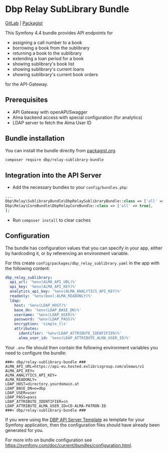 # Dbp Relay SubLibrary Bundle

[GitLab](https://gitlab.tugraz.at/dbp/library/dbp-relay-sublibrary-bundle) | [Packagist](https://packagist.org/packages/dbp/relay-sublibrary-bundle)

This Symfony 4.4 bundle provides API endpoints for

- assigning a call number to a book
- borrowing a book from the sublibrary
- returning a book to the sublibrary
- extending a loan period for a book
- showing sublibrary's book list
- showing sublibrary's current loans
- showing sublibrary's current book orders

for the API-Gateway.

## Prerequisites

- API Gateway with openAPI/Swagger
- Alma backend access with special configuration (for analytics)
- LDAP server to fetch the Alma User ID

## Bundle installation

You can install the bundle directly from [packagist.org](https://packagist.org/packages/dbp/relay-sublibrary-bundle).

```bash
composer require dbp/relay-sublibrary-bundle
```

## Integration into the API Server

* Add the necessary bundles to your `config/bundles.php`:

```php
...
Dbp\Relay\SublibraryBundle\DbpRelaySublibraryBundle::class => ['all' => true],
Dbp\Relay\CoreBundle\DbpRelayCoreBundle::class => ['all' => true],
];
```

* Run `composer install` to clear caches

## Configuration

The bundle has configuration values that you can specify in your app, either by hardcoding it,
or by referencing an environment variable.

For this create `config/packages/dbp_relay_sublibrary.yaml` in the app with the following
content:

```yaml
dbp_relay_sublibrary:
  api_url: '%env(ALMA_API_URL)%'
  api_key: '%env(ALMA_API_KEY)%'
  analytics_api_key: '%env(ALMA_ANALYTICS_API_KEY)%'
  readonly: '%env(bool:ALMA_READONLY)%'
  ldap:
    host: '%env(LDAP_HOST)%'
    base_dn: '%env(LDAP_BASE_DN)%'
    username: '%env(LDAP_USER)%'
    password: '%env(LDAP_PASS)%'
    encryption: 'simple_tls'
    attributes:
      identifier: '%env(LDAP_ATTRIBUTE_IDENTIFIER)%'
      alma_user_id: '%env(LDAP_ATTRIBUTE_ALMA_USER_ID)%'
```

Your `.env` file should then contain the following environment variables you need to configure the bundle:

```dotenv
###> dbp/relay-sublibrary-bundle ###
ALMA_API_URL=https://api-eu.hosted.exlibrisgroup.com/almaws/v1
ALMA_API_KEY=
ALMA_ANALYTICS_API_KEY=
ALMA_READONLY=
LDAP_HOST=directory.yourdomain.at
LDAP_BASE_DN=o=dbp
LDAP_USER=user
LDAP_PASS=pass
LDAP_ATTRIBUTE_IDENTIFIER=cn
LDAP_ATTRIBUTE_ALMA_USER_ID=CO-ALMA-PATRON-ID
###< dbp/relay-sublibrary-bundle ###
```

If you were using the [DBP API Server Template](https://gitlab.tugraz.at/dbp/relay/dbp-relay-server-template)
as template for your Symfony application, then the configuration files should have already been generated for you.

For more info on bundle configuration see <https://symfony.com/doc/current/bundles/configuration.html>.
